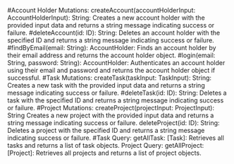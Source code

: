 #Account Holder Mutations:
createAccount(accountHolderInput: AccountHolderInput): String: 
Creates a new account holder with the provided input data and returns a string message indicating success or failure.
#deleteAccount(id: ID): String: 
Deletes an account holder with the specified ID and returns a string message indicating success or failure.
#findByEmail(email: String): AccountHolder: 
Finds an account holder by their email address and returns the account holder object.
#login(email: String, password: String): AccountHolder: 
Authenticates an account holder using their email and password and returns the account holder object if successful.
#Task Mutations:
createTask(taskInput: TaskInput): String: 
Creates a new task with the provided input data and returns a string message indicating success or failure.
#deleteTask(id: ID): String: 
Deletes a task with the specified ID and returns a string message indicating success or failure.
#Project Mutations:
createProject(projectInput: ProjectInput): String
Creates a new project with the provided input data and returns a string message indicating success or failure.
deleteProject(id: ID): String: Deletes a project with the specified ID and returns a string message indicating success or failure.
#Task Query:
getAllTask: [Task]: Retrieves all tasks and returns a list of task objects. 
Project Query:
getAllProject: [Project]: Retrieves all projects and returns a list of project objects. 
